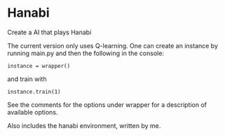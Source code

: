 # Hanabi
Create a AI that plays Hanabi

The current version only uses Q-learning.  One can create an instance by running
main.py and then the following in the console:

```
instance = wrapper()
```

and train with

```
instance.train(1)
```

See the comments for the options under wrapper for a description of available
options.

Also includes the hanabi environment, written by me.